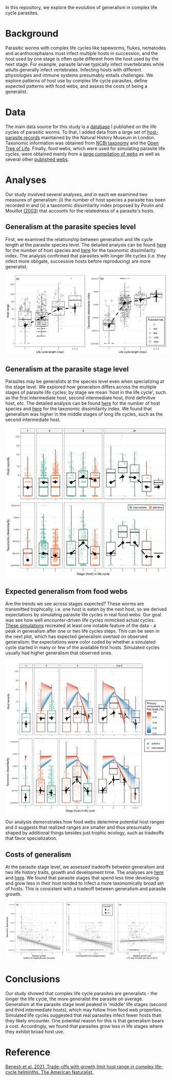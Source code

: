 In this repository, we explore the evolution of generalism in complex life cycle parasites.

# Background

Parasitic worms with complex life cycles like tapeworms, flukes, nematodes and acanthocephalans must infect multiple hosts in succession, and the host used by one stage is often quite different from the host used by the next stage. For example, parasite larvae typically infect invertebrates while adults generally infect vertebrates. Infecting hosts with different physiologies and immune systems presumably entails challenges. We explore patterns of host use by complex life cycle parasites, define expected patterns with food webs, and assess the costs of being a generalist.

# Data

The main data source for this study is a [database](https://esajournals.onlinelibrary.wiley.com/doi/full/10.1002/ecy.1680) I published on the life cycles of parasitic worms. To that, I added data from a large set of [host-parasite records](https://www.nhm.ac.uk/research-curation/scientific-resources/taxonomy-systematics/host-parasites/) maintained by the Natural History Museum in London. Taxonomic information was obtained from [NCBI taxonomy](https://www.ncbi.nlm.nih.gov/taxonomy) and the [Open Tree of Life](https://tree.opentreeoflife.org/). Finally, food webs, which were used for simulating parasite life cycles, were obtained mainly from a [large compilation of webs](https://www.nature.com/articles/s41559-019-0899-x) as well as several other [published webs](data/webs).

# Analyses

Our study involved several analyses, and in each we examined two measures of generalism: (i) the number of host species a parasite has been recorded in and (ii) a taxonomic dissimilarity index proposed by Poulin and Mouillot [(2003)](https://doi.org/10.1017/S0031182003002993) that accounts for the relatedness of a parasite's hosts.

## Generalism at the parasite species level

First, we examined the relationship between generalism and life cycle length at the parasite species level. The detailed analysis can be found [here](analyses/species_level_analyses/sp_level_analysis_host_range_freq.md) for the number of host species and [here](analyses/species_level_analyses/sp_level_analysis_tax_dissim_freq.md) for the taxonomic dissimilarity index. The analysis confirmed that parasites with longer life cycles (i.e. they infect more obligate, successive hosts before reproducing) are more generalist.

![](figs/Fig2_comb.png)

## Generalism at the parasite stage level

Parasites may be generalists at the species level even when specializing at the stage level. We explored how generalism differs across the multiple stages of parasite life cycles; by stage we mean 'host in the life cycle', such as the first intermediate host, second intermediate host, third definitive host, etc. The detailed analysis can be found [here](analyses/stage_level_analyses/stage_level_analysis_host_range_freq.md) for the number of host species and [here](analyses/stage_level_analyses/stage_level_analysis_tax_dissim_freq.md) for the taxonomic dissimilarity index. We found that generalism was higher in the middle stages of long life cycles, such as the second intermediate host.

![](figs/Fig4_comb.png)

## Expected generalism from food webs

Are the trends we see across stages expected? These worms are transmitted trophically, i.e. one host is eaten by the next host, so we derived expectations by simulating parasite life cycles in real food webs. Our goal was see how well encounter-driven life cycles mimicked actual cycles. [These simulations](analyses/transmission_opportunity_foodwebs/quantifying_trans_opportunity_revised.md) recreated at least one notable feature of the data - a peak in generalism after one or two life cycles steps. This can be seen in the next plot, which has expected generalism overlaid on observed generalism; the expectations were color coded by whether a simulated cycle started in many or few of the available first hosts. Simulated cycles usually had higher generalism that observed ones.

![](figs/Fig3_comb_edit.png)

Our analysis demonstrates how food webs determine potential host ranges and it suggests that realized ranges are smaller and thus presumably shaped by additional things besides just trophic ecology, such as tradeoffs that favor specialization. 

## Costs of generalism

At the parasite stage level, we assessed tradeoffs between generalism and two life history traits, growth and development time. The analyses are [here](analyses/tradeoffs_w_growth/growth_TO_host_range.md) and [here](analyses/tradeoffs_w_growth/growth_TO_tax_dissim.md). We found that parasite stages that spend less time developing and grow less in their host tended to infect a more taxonomically broad set of hosts. This is consistent with a tradeoff between generalism and parasite growth. 

![](figs/fig6_rev_edit.png)

# Conclusions

Our study showed that complex life cycle parasites are generalists - the longer the life cycle, the more generalist the parasite on average. Generalism at the parasite stage level peaked in 'middle' life stages (second and third intermediate hosts), which may follow from food web properties. Simulated life cycles suggested that real parasites infect fewer hosts than they likely encounter. One potential reason for this is that generalism bears a cost. Accordingly, we found that parasites grow less in life stages where they exhibit broad host use.

# Reference

[Benesh et al. 2021. Trade-offs with growth limit host range in complex life-cycle helminths. The American Naturalist.](https://www.journals.uchicago.edu/doi/10.1086/712249)